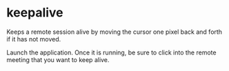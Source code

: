 # keepalive
Keeps a remote session alive by moving the cursor one pixel back and forth if it has not moved.

Launch the application. Once it is running, be sure to click into the remote meeting that you want to keep alive.

